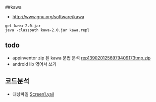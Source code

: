 ##kawa
- http://www.gnu.org/software/kawa
```
get kawa-2.0.jar
java -classpath kawa-2.0.jar kawa.repl
```

## todo
- appinventor zip 된 kawa 문법 분석  [rep1390201256979409173tmp.zip](/tech/kawa/rep4455938669126256591tmp.zip)
- android lib 엮어서 쓰기

##  코드분석
- 대상파일 [Screen1.yail](/tech/kawa/Screen1.yail)